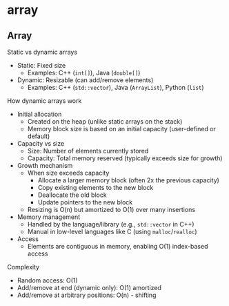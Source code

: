 # array

## Array

Static vs dynamic arrays

- Static: Fixed size
  - Examples: C++ (`int[]`), Java (`double[]`)
- Dynamic: Resizable (can add/remove elements)
  - Examples: C++ (`std::vector`), Java (`ArrayList`), Python (`list`)

How dynamic arrays work

- Initial allocation
  - Created on the heap (unlike static arrays on the stack)
  - Memory block size is based on an initial capacity (user-defined or default)
- Capacity vs size
  - Size: Number of elements currently stored
  - Capacity: Total memory reserved (typically exceeds size for growth)
- Growth mechanism
  - When size exceeds capacity
    - Allocate a larger memory block (often 2x the previous capacity)
    - Copy existing elements to the new block
    - Deallocate the old block
    - Update pointers to the new block
  - Resizing is O(n) but amortized to O(1) over many insertions
- Memory management
  - Handled by the language/library (e.g., `std::vector` in C++)
  - Manual in low-level languages like C (using `malloc`/`realloc`)
- Access
  - Elements are contiguous in memory, enabling O(1) index-based access

Complexity

- Random access: O(1)
- Add/remove at end (dynamic only): O(1) amortized
- Add/remove at arbitrary positions: O(n) - shifting
